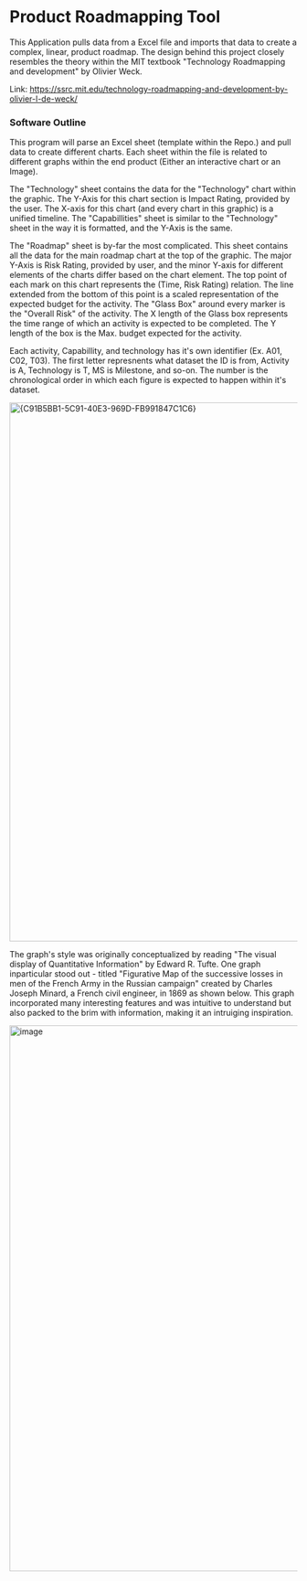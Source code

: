 # Product Roadmapping Tool

This Application pulls data from a Excel file and imports that data to create a complex, linear, product roadmap. The design behind this project closely resembles the theory within the MIT textbook "Technology Roadmapping and development" by Olivier Weck. 

Link: https://ssrc.mit.edu/technology-roadmapping-and-development-by-olivier-l-de-weck/


### Software Outline

This program will parse an Excel sheet (template within the Repo.) and pull data to create different charts. Each sheet within the file is related to different graphs within the end product (Either an interactive chart or an Image). 

The "Technology" sheet contains the data for the "Technology" chart within the graphic. The Y-Axis for this chart section is Impact Rating, provided by the user. The X-axis for this chart (and every chart in this graphic) is a unified timeline. The "Capabillities" sheet is similar to the "Technology" sheet in the way it is formatted, and the Y-Axis is the same. 

The "Roadmap" sheet is by-far the most complicated. This sheet contains all the data for the main roadmap chart at the top of the graphic. The major Y-Axis is Risk Rating, provided by user, and the minor Y-axis for different elements of the charts differ based on the chart element. The top point of each mark on this chart represents the (Time, Risk Rating) relation. The line extended from the bottom of this point is a scaled representation of the expected budget for the activity. The "Glass Box" around every marker is the "Overall Risk" of the activity. The X length of the Glass box represents the time range of which an activity is expected to be completed. The Y length of the box is the Max. budget expected for the activity.

Each activity, Capabillity, and technology has it's own identifier (Ex. A01, C02, T03). The first letter represnents what dataset the ID is from, Activity is A, Technology is T, MS is Milestone, and so-on. The number is the chronological order in which each figure is expected to happen within it's dataset.

<img width="1750" height="943" alt="{C91B5BB1-5C91-40E3-969D-FB991847C1C6}" src="https://github.com/user-attachments/assets/5c210d21-8585-4805-a30d-2cf22d84c80c" />


The graph's style was originally conceptualized by reading "The visual display of Quantitative Information" by Edward R. Tufte. One graph inparticular stood out - titled "Figurative Map of the successive losses in men of the French Army in the Russian campaign" created by Charles Joseph Minard, a French civil engineer, in 1869 as shown below. This graph incorporated many interesting features and was intuitive to understand but also packed to the brim with information, making it an intruiging inspiration.


<img width="2003" height="955" alt="image" src="https://github.com/user-attachments/assets/5cdb0e77-4346-4a8b-bdb1-0aa80b7645a4" />


